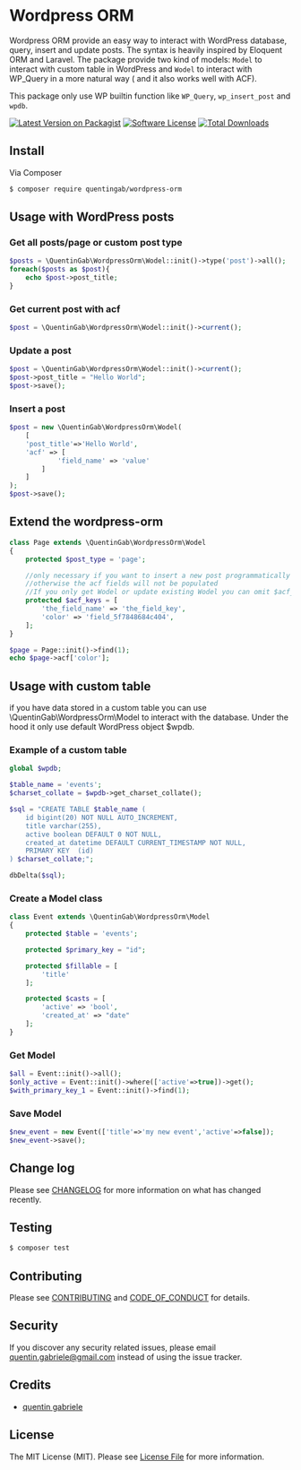 # Wordpress ORM

Wordpress ORM provide an easy way to interact with WordPress database, query, insert and update posts. The syntax is heavily inspired by Eloquent ORM and Laravel.
The package provide two kind of models: `Model` to interact with custom table in WordPress and `Wodel` to interact with WP_Query in a more natural way ( and it also works well with ACF).

This package only use WP builtin function like `WP_Query`, `wp_insert_post` and `wpdb`.

[![Latest Version on Packagist][ico-version]](https://packagist.org/packages/quentingab/wordpress-orm)
[![Software License][ico-license]](LICENSE.md)
[![Total Downloads][ico-downloads]](https://packagist.org/packages/quentingab/wordpress-orm)

<!-- [![Build Status][ico-travis]][link-travis] -->
<!-- [![Coverage Status][ico-scrutinizer]][link-scrutinizer] -->
<!-- [![Quality Score][ico-code-quality]][link-code-quality] -->

## Install

Via Composer

```bash
$ composer require quentingab/wordpress-orm
```

## Usage with WordPress posts

### Get all posts/page or custom post type

```php
$posts = \QuentinGab\WordpressOrm\Wodel::init()->type('post')->all();
foreach($posts as $post){
    echo $post->post_title;
}
```

### Get current post with acf

```php
$post = \QuentinGab\WordpressOrm\Wodel::init()->current();
```

### Update a post

```php
$post = \QuentinGab\WordpressOrm\Wodel::init()->current();
$post->post_title = "Hello World";
$post->save();
```

### Insert a post

```php
$post = new \QuentinGab\WordpressOrm\Wodel(
    [
    'post_title'=>'Hello World',
    'acf' => [
            'field_name' => 'value'
        ]
    ]
);
$post->save();
```

## Extend the wordpress-orm

```php
class Page extends \QuentinGab\WordpressOrm\Wodel
{
    protected $post_type = 'page';

    //only necessary if you want to insert a new post programmatically
    //otherwise the acf fields will not be populated
    //If you only get Wodel or update existing Wodel you can omit $acf_keys
    protected $acf_keys = [
        'the_field_name' => 'the_field_key',
        'color' => 'field_5f7848684c404',
    ];
}

$page = Page::init()->find(1);
echo $page->acf['color'];
```

## Usage with custom table

if you have data stored in a custom table you can use \QuentinGab\WordpressOrm\Model to interact with the database.
Under the hood it only use default WordPress object $wpdb.

### Example of a custom table

```php
global $wpdb;

$table_name = 'events';
$charset_collate = $wpdb->get_charset_collate();

$sql = "CREATE TABLE $table_name (
    id bigint(20) NOT NULL AUTO_INCREMENT,
    title varchar(255),
    active boolean DEFAULT 0 NOT NULL,
    created_at datetime DEFAULT CURRENT_TIMESTAMP NOT NULL,
    PRIMARY KEY  (id)
) $charset_collate;";

dbDelta($sql);
```

### Create a Model class

```php
class Event extends \QuentinGab\WordpressOrm\Model
{
    protected $table = 'events';

    protected $primary_key = "id";

    protected $fillable = [
        'title'
    ];

    protected $casts = [
        'active' => 'bool',
        'created_at' => "date"
    ];
}
```

### Get Model

```php
$all = Event::init()->all();
$only_active = Event::init()->where(['active'=>true])->get();
$with_primary_key_1 = Event::init()->find(1);
```

### Save Model

```php
$new_event = new Event(['title'=>'my new event','active'=>false]);
$new_event->save();
```

## Change log

Please see [CHANGELOG](CHANGELOG.md) for more information on what has changed recently.

## Testing

```bash
$ composer test
```

## Contributing

Please see [CONTRIBUTING](CONTRIBUTING.md) and [CODE_OF_CONDUCT](CODE_OF_CONDUCT.md) for details.

## Security

If you discover any security related issues, please email quentin.gabriele@gmail.com instead of using the issue tracker.

## Credits

-   [quentin gabriele](https://github.com/QuentinGab)
<!-- - [All Contributors][link-contributors] -->

## License

The MIT License (MIT). Please see [License File](LICENSE.md) for more information.

[ico-version]: https://img.shields.io/packagist/v/quentingab/wordpress-orm.svg?style=flat-square
[ico-license]: https://img.shields.io/badge/license-MIT-brightgreen.svg?style=flat-square
[ico-travis]: https://img.shields.io/travis/quentingab/wordpress-orm/master.svg?style=flat-square
[ico-scrutinizer]: https://img.shields.io/scrutinizer/coverage/g/quentingab/wordpress-orm.svg?style=flat-square
[ico-code-quality]: https://img.shields.io/scrutinizer/g/quentingab/wordpress-orm.svg?style=flat-square
[ico-downloads]: https://img.shields.io/packagist/dt/quentingab/wordpress-orm.svg?style=flat-square
[link-packagist]: https://packagist.org/packages/quentingab/wordpress-orm
[link-travis]: https://travis-ci.org/quentingab/wordpress-orm
[link-scrutinizer]: https://scrutinizer-ci.com/g/quentingab/wordpress-orm/code-structure
[link-code-quality]: https://scrutinizer-ci.com/g/quentingab/wordpress-orm
[link-downloads]: https://packagist.org/packages/quentingab/wordpress-orm
[link-author]: https://github.com/quentingab
[link-contributors]: ../../contributors
